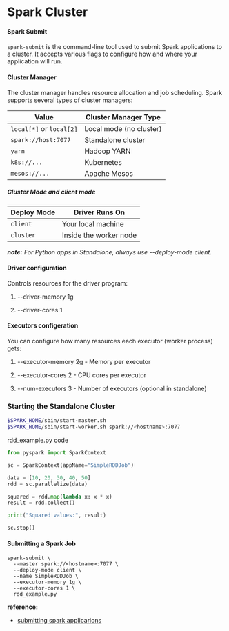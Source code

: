 # Spark Cluster 

#### Spark Submit

`spark-submit` is the command-line tool used to submit Spark applications to a cluster. It accepts various flags to configure how and where your application will run.

#### Cluster Manager

The cluster manager handles resource allocation and job scheduling. Spark supports several types of cluster managers:

| Value                    | Cluster Manager Type    |
| ------------------------ | ----------------------- |
| `local[*]` or `local[2]` | Local mode (no cluster) |
| `spark://host:7077`      | Standalone cluster      |
| `yarn`                   | Hadoop YARN             |
| `k8s://...`              | Kubernetes              |
| `mesos://...`            | Apache Mesos            |

#####  Cluster Mode and client mode

| Deploy Mode | Driver Runs On         |
| ----------- | ---------------------- |
| `client`    | Your local machine     |
| `cluster`   | Inside the worker node |

<i><b>note:</b> For Python apps in Standalone, always use --deploy-mode client. </i>

#### Driver configuration

Controls resources for the driver program:

1. --driver-memory 1g

2. --driver-cores 1

#### Executors configeration

You can configure how many resources each executor (worker process) gets:

1. --executor-memory 2g - Memory per executor

2. --executor-cores 2 - CPU cores per executor

3. --num-executors 3  - Number of executors (optional in standalone)


### Starting the Standalone Cluster

```sh
$SPARK_HOME/sbin/start-master.sh
$SPARK_HOME/sbin/start-worker.sh spark://<hostname>:7077
```

rdd_example.py code

```py
from pyspark import SparkContext

sc = SparkContext(appName="SimpleRDDJob")

data = [10, 20, 30, 40, 50]
rdd = sc.parallelize(data)

squared = rdd.map(lambda x: x * x)
result = rdd.collect()

print("Squared values:", result)

sc.stop()

```
#### Submitting a Spark Job

```
spark-submit \
  --master spark://<hostname>:7077 \
  --deploy-mode client \
  --name SimpleRDDJob \
  --executor-memory 1g \
  --executor-cores 1 \
  rdd_example.py
```


**reference:**

- [submitting spark applicarions](https://spark.apache.org/docs/latest/submitting-applications.html)
